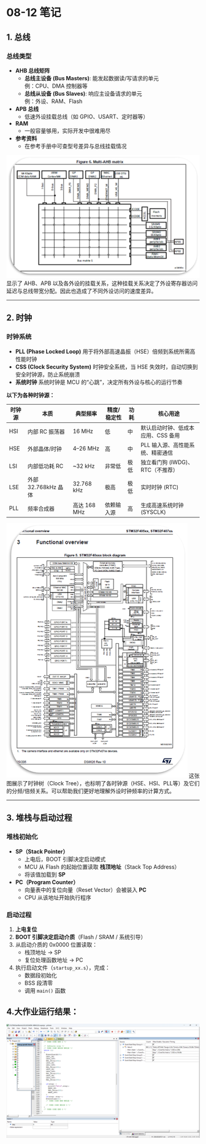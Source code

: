 # 08-12 笔记

## 1. 总线

### 总线类型
- **AHB 总线矩阵**
  - **总线主设备 (Bus Masters)**: 能发起数据读/写请求的单元  
    例：CPU、DMA 控制器等
  - **总线从设备 (Bus Slaves)**: 响应主设备请求的单元  
    例：外设、RAM、Flash
- **APB 总线**
  - 低速外设挂载总线（如 GPIO、USART、定时器等）
- **RAM**
  - 一般容量够用，实际开发中很难用尽
- **参考资料**
  - 在参考手册中可查型号差异与总线挂载情况

![13](图片1.png)  
显示了 AHB、APB 以及各外设的挂载关系，这种挂载关系决定了外设寄存器访问延迟与总线带宽分配。因此也造成了不同外设访问的速度差异。

---

## 2. 时钟

### 时钟系统
- **PLL (Phase Locked Loop)**
  用于将外部高速晶振（HSE）倍频到系统所需高性能时钟
- **CSS (Clock Security System)**
  时钟安全系统，当 HSE 失效时，自动切换到安全时钟源，防止系统崩溃
- **系统时钟**
  系统时钟是 MCU 的“心跳”，决定所有外设与核心的运行节奏

**以下为各种时钟源：**  

| 时钟源 | 本质             | 典型频率       | 精度/稳定性 | 功耗 | 核心用途 |
| ------ | ---------------- | -------------- | ----------- | ---- | -------- |
| HSI    | 内部 RC 振荡器   | 16 MHz         | 低          | 中   | 默认启动时钟、低成本应用、CSS 备用 |
| HSE    | 外部晶体/时钟    | 4–26 MHz       | 高          | 中   | PLL 输入源、高性能系统、精密通信 |
| LSI    | 内部低功耗 RC    | ~32 kHz        | 非常低      | 极低 | 独立看门狗 (IWDG)、RTC（不推荐） |
| LSE    | 外部 32.768kHz 晶体 | 32.768 kHz     | 极高        | 极低 | 实时时钟 (RTC) |
| PLL    | 频率合成器       | 高达 168 MHz   | 依赖输入源  | 高   | 生成高速系统时钟 (SYSCLK) |

![19](图片2.png)
这张图展示了时钟树（Clock Tree），也标明了各时钟源（HSE、HSI、PLL等）及它们的分频/倍频关系。可以帮助我们更好地理解外设时钟频率的计算方式。

---

## 3. 堆栈与启动过程

### 堆栈初始化
- **SP（Stack Pointer）**
  - 上电后，BOOT 引脚决定启动模式  
  - MCU 从 Flash 的起始位置读取 **栈顶地址**（Stack Top Address）  
  - 将该值加载到 **SP**
- **PC（Program Counter）**
  - 向量表中的复位向量（Reset Vector）会被装入 **PC**
  - CPU 从该地址开始执行程序

### 启动过程
1. **上电复位**
2. **BOOT 引脚决定启动介质**（Flash / SRAM / 系统引导）
3. 从启动介质的 0x0000 位置读取：
   - 栈顶地址 → SP
   - 复位处理函数地址 → PC
4. 执行启动文件（`startup_xx.s`），完成：
   - 数据段初始化
   - BSS 段清零
   - 调用 `main()` 函数

## 4.大作业运行结果：
![result](QQ20250812-194816.png)
